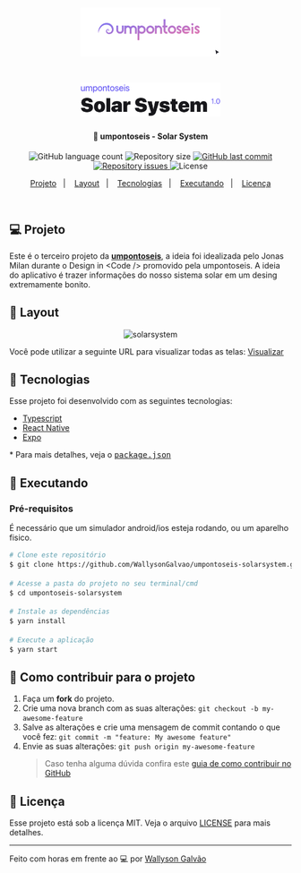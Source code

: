 <h1 align="center">
    <a href="https://umpontoseis.com/" target="_blank">
      <img alt="umpontoseis" title="#umpontoseis" src=".github/umpontoseis-logo.svg" width="250px" />
    </a>
</h1>

<h1 align="center">
    <img alt="solarsystem" title="#solarsystem" src=".github/logo.svg" width="250px" />
</h1>

<h4 align="center">
  🚀 umpontoseis - Solar System
</h4>

<p align="center">
  <img alt="GitHub language count" src="https://img.shields.io/github/languages/count/WallysonGalvao/umpontoseis-solarsystem">

  <img alt="Repository size" src="https://img.shields.io/github/repo-size/WallysonGalvao/umpontoseis-solarsystem">
  
  <a href="https://github.com/WallysonGalvao/umpontoseis-solarsystem/commits/master">
    <img alt="GitHub last commit" src="https://img.shields.io/github/last-commit/WallysonGalvao/umpontoseis-solarsystem">
  </a>

  <a href="https://github.com/WallysonGalvao/umpontoseis-solarsystem/issues">
    <img alt="Repository issues" src="https://img.shields.io/github/issues/WallysonGalvao/umpontoseis-solarsystem">
  </a>

  <img alt="License" src="https://img.shields.io/badge/license-MIT-brightgreen">
</p>

<p align="center">
  <a href="#-projeto">Projeto</a>&nbsp;&nbsp;&nbsp;|&nbsp;&nbsp;&nbsp;
  <a href="#-layout">Layout</a>&nbsp;&nbsp;&nbsp;|&nbsp;&nbsp;&nbsp;
  <a href="#rocket-tecnologias">Tecnologias</a>&nbsp;&nbsp;&nbsp;|&nbsp;&nbsp;&nbsp;
  <a href="#rocket-executando">Executando</a>&nbsp;&nbsp;&nbsp;|&nbsp;&nbsp;&nbsp;
  <a href="#memo-licença">Licença</a>
</p>
<br>

## 💻 Projeto

Este é o terceiro projeto da **[umpontoseis](https://umpontoseis.com/)**, a ideia foi idealizada pelo Jonas Milan durante o Design in <Code \/\> promovido pela umpontoseis. A ideia do aplicativo é trazer informações do nosso sistema solar em um desing extremamente bonito.

## 🎨 Layout

<p align="center">
    <img alt="solarsystem" title="#solarsystem" src=".github/app.png" width="720px" />
</p>

Você pode utilizar a seguinte URL para visualizar todas as telas: [Visualizar](https://www.figma.com/community/file/871911270417939544/Solar-System---Jonas-Milan)

## :rocket: Tecnologias

Esse projeto foi desenvolvido com as seguintes tecnologias:

- [Typescript](https://www.typescriptlang.org/)
- [React Native](https://reactnative.dev/)
- [Expo](https://expo.io/)

\* Para mais detalhes, veja o <kbd>[package.json](./package.json)</kbd>

## :notebook: Executando

### Pré-requisitos

É necessário que um simulador android/ios esteja rodando, ou um aparelho fisico.

```bash
# Clone este repositório
$ git clone https://github.com/WallysonGalvao/umpontoseis-solarsystem.git

# Acesse a pasta do projeto no seu terminal/cmd
$ cd umpontoseis-solarsystem

# Instale as dependências
$ yarn install

# Execute a aplicação
$ yarn start
```

## :construction: Como contribuir para o projeto

1. Faça um **fork** do projeto.
2. Crie uma nova branch com as suas alterações: `git checkout -b my-awesome-feature`
3. Salve as alterações e crie uma mensagem de commit contando o que você fez: `git commit -m "feature: My awesome feature"`
4. Envie as suas alterações: `git push origin my-awesome-feature`
   > Caso tenha alguma dúvida confira este [guia de como contribuir no GitHub](https://github.com/firstcontributions/first-contributions)

## :memo: Licença

Esse projeto está sob a licença MIT. Veja o arquivo [LICENSE](LICENSE.md) para mais detalhes.

---

Feito com horas em frente ao :computer: por [Wallyson Galvão](https://www.linkedin.com/in/wallyson-galvao/)
